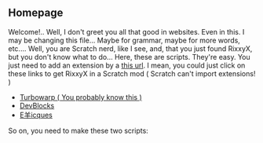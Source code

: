 ## Homepage

Welcome!.. Well, I don't greet you all that good in websites. Even in this. I may be changing this file... Maybe for grammar, maybe for more words, etc....
Well, you are Scratch nerd, like I see, and, that you just found RixxyX, but you don't know what to do...
Here, these are scripts. They're easy. You just need to add an extension by a [this url](https://rixxyx.rixthetyrunt.repl.co/beta.js). I mean, you could just click on these links to get RixxyX in a Scratch mod ( Scratch can't import extensions! )

- [Turbowarp ( You probably know this )](https://turbowarp.org/editor?extension=https://rixxyx.rixthetyrunt.repl.co/beta.js)
- [DevBlocks](https://dev-blocks.powerbox1000.repl.co/?extension=https://rixxyx.rixthetyrunt.repl.co/beta.js)
- [E羊icques](https://sheeptester.github.io/scratch-gui/?extension=https://rixxyx.rixthetyrunt.repl.co/beta.js)

So on, you need to make these two scripts:
